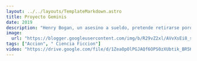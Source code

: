 ```yaml
---
layout: ../../layouts/TemplateMarkdown.astro
title: Proyecto Geminis
date: 2019
description: "Henry Bogan, un asesino a sueldo, pretende retirarse porque se siente viejo. Sin embargo, hay alguien que no está dispuesto a permitírselo porque tiene la misión de matarlo: un clon suyo más joven, más rápido y más fuerte."
image:
  url: "https://blogger.googleusercontent.com/img/b/R29vZ2xl/AVvXsEi8_s-Qo0w-YRpGA1PY0l3Kdh5CGU1PNpHPPtDuAV6UsyPVpQ0JqGvFpH_OSQf1b2vvXyWbWpo9CBwSyVhRJAB2OQc1kqgpr-HGolPTnGzkcuyZxPBUblj-aS3I2_9Zw-OG_r8xnfDE130h/s320/images.jpg"
tags: ["Accion", " Ciencia Ficcion"]
video: "https://drive.google.com/file/d/1ZeaOpOlPGJAQf6OPS0zXUbtik_BR5KeN/preview"
---
```

